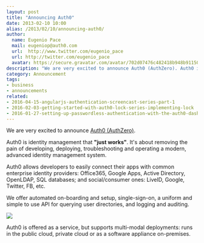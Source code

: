 ```yaml
---
layout: post
title: "Announcing Auth0"
date: 2013-02-10 10:00
alias: /2013/02/10/announcing-auth0/
author:
  name: Eugenio Pace
  mail: eugeniop@auth0.com
  url:  http://www.twitter.com/eugenio_pace
  url: http://twitter.com/eugenio_pace
  avatar: https://secure.gravatar.com/avatar/702d07476c482418b948b911504137a5?s=60
description: "We are very excited to announce Auth0 (AuthZero). Auth0 is identity management that \"just works\". It's about removing the pain of developing"
category: Announcement
tags:
- business
- announcements
related:
- 2016-04-15-angularjs-authentication-screencast-series-part-1
- 2016-02-03-getting-started-with-auth0-lock-series-implementing-lock
- 2016-01-27-setting-up-passwordless-authentication-with-the-auth0-dashboard
---
```



We are very excited to announce [Auth0 (AuthZero)](https://auth0.com).

Auth0 is identity management that __"just works"__. It's about removing the pain of developing, deploying, troubleshooting and operating a modern, advanced identity management system.

Auth0 allows developers to easily connect their apps with common enterprise identity providers: Office365, Google Apps, Active Directory, OpenLDAP, SQL databases; and social/consumer ones: LiveID, Google, Twitter, FB, etc.

We offer automated on-boarding and setup, single-sign-on, a uniform and simple to use API for querying user directories, and logging and auditing.

![](https://s3.amazonaws.com/blog.auth0.com/img/auth0-hilevel-arch.png)

Auth0 is offered as a service, but supports multi-modal deployments: runs in the public cloud, private cloud or as a software appliance on-premises.

<!-- more -->
